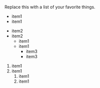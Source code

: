 Replace this with a list of your favorite things.
- item1
- item1
* item2
* item2
  - item1
  - item1
    - item3
    - item3
1. item1
1. item1
   1. item1
   1. item1
   
